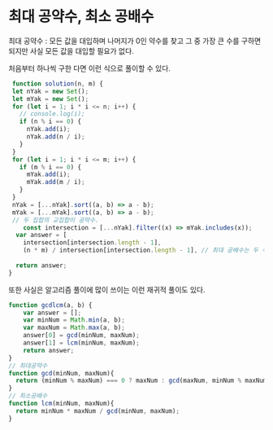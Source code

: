 # 최대 공약수, 최소 공배수

최대 공약수 : 모든 값을 대입하며 나머지가 0인 약수를 찾고 그 중 가장 큰 수를 구하면 되지만 사실 모든 값을 대입할 필요가 없다. 

처음부터 하나씩 구한 다면 이런 식으로 풀이할 수 있다. 
```javascript
 function solution(n, m) {
 let nYak = new Set();
 let mYak = new Set();
 for (let i = 1; i * i <= n; i++) {
   // console.log(i);
   if (n % i == 0) {
     nYak.add(i);
     nYak.add(n / i);
   }
 }
 for (let i = 1; i * i <= m; i++) {
   if (m % i == 0) {
     mYak.add(i);
     mYak.add(m / i);
   }
 }
 nYak = [...nYak].sort((a, b) => a - b);
 mYak = [...mYak].sort((a, b) => a - b);
 // 두 집합의 교집합이 공약수.
    const intersection = [...nYak].filter((x) => mYak.includes(x));
  var answer = [
    intersection[intersection.length - 1],
    (n * m) / intersection[intersection.length - 1], // 최대 공배수는 두 수를 곱해서 최대공약수로 나눈 것. 
  
  return answer;
}
```

   
또한 사실은 알고리즘 풀이에 많이 쓰이는 이런 재귀적 풀이도 있다. 

```javascript
function gcdlcm(a, b) {
    var answer = [];
    var minNum = Math.min(a, b);
    var maxNum = Math.max(a, b);
    answer[0] = gcd(minNum, maxNum);
    answer[1] = lcm(minNum, maxNum);
    return answer;
}
// 최대공약수
function gcd(minNum, maxNum){
  return (minNum % maxNum) === 0 ? maxNum : gcd(maxNum, minNum % maxNum);
}
// 최소공배수
function lcm(minNum, maxNum){
  return minNum * maxNum / gcd(minNum, maxNum);
}

```